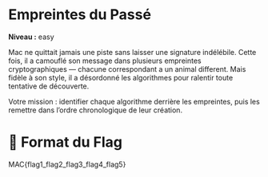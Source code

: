 # Empreintes du Passé

**Niveau :** easy

Mac ne quittait jamais une piste sans laisser une signature indélébile. Cette fois, il a camouflé son message dans plusieurs empreintes cryptographiques — chacune correspondant a un animal different. Mais fidèle à son style, il a désordonné les algorithmes pour ralentir toute tentative de découverte.

Votre mission : identifier chaque algorithme derrière les empreintes, puis les remettre dans l’ordre chronologique de leur création.

# 🚩 Format du Flag

MAC{flag1_flag2_flag3_flag4_flag5}